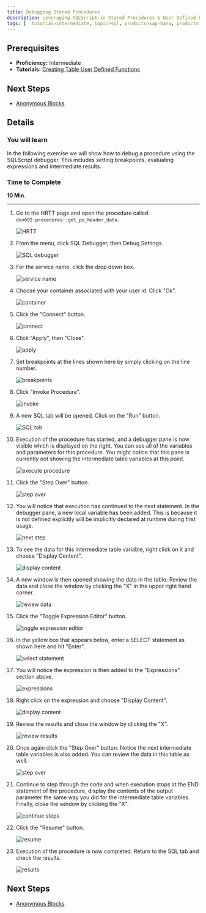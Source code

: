 ```yaml
---
title: Debugging Stored Procedures
description: Leveraging SQLScript in Stored Procedures & User Defined Functions
tags: [  tutorial>intermediate, topic>sql, products>sap-hana, products>sap-hana,-express-edition ]
---
```

## Prerequisites  
 - **Proficiency:** Intermediate
 - **Tutorials:** [Creating Table User Defined Functions](http://go.sap.com/developer/tutorials/xsa-sqlscript-table-user.html)

## Next Steps
 - [Anonymous Blocks](http://go.sap.com/developer/tutorials/xsa-sqlscript-anonymous.html)

## Details
### You will learn  
In the following exercise we will show how to debug a procedure using the SQLScript debugger. This includes setting breakpoints, evaluating expressions and intermediate results.

### Time to Complete
**10 Min**.

---

1. Go to the HRTT page and open the procedure called `dev602.procedures::get_po_header_data`. 

    ![HRTT](1.png)

2. From the menu, click SQL Debugger, then Debug Settings.

    ![SQL debugger](2.png)

3. For the service name, click the drop down box.

    ![service name](3.png)

4. Choose your container associated with your user id.  Click "Ok".

    ![container](4.png)

5. Click the "Connect" button.

    ![connect](5.png)

6. Click "Apply", then "Close".

    ![apply](6.png)

7. Set breakpoints at the lines shown here by simply clicking on the line number.

    ![breakpoints](7.png)

8. Click "Invoke Procedure".

    ![invoke](8.png)

9. A new SQL tab will be opened.  Click on the "Run" button.

    ![SQL tab](9.png)

10. Execution of the procedure has started, and a debugger pane is now visible which is displayed on the right. You can see all of the variables and parameters for this procedure.  You might notice that this pane is currently not showing the intermediate table variables at this point.

    ![execute procedure](10.png)

11. Click the "Step Over" button.

    ![step over](11.png)

12. You will notice that execution has continued to the next statement. In the debugger pane, a new local variable has been added. This is because it is not defined explicitly will be implicitly declared at runtime during first usage.

    ![next step](12.png)

13. To see the data for this intermediate table variable, right click on it and choose "Display Content".

    ![display content](13.png)

14. A new window is then opened showing the data in the table. Review the data and close the window by clicking the "X" in the upper right hand corner.

    ![review data](14.png)

15. Click the "Toggle Expression Editor" button.

    ![toggle expression editor](15.png)

16. In the yellow box that appears below, enter a SELECT statement as shown here and hit "Enter".

    ![select statement](16.png)

17. You will notice the expression is then added to the "Expressions" section above.

    ![expressions](17.png)

18. Right click on the expression and choose "Display Content".

    ![display content](18.png)

19. Review the results and close the window by clicking the "X".

    ![review results](19.png)

20. Once again click the "Step Over" button. Notice the next intermediate table variables is also added.  You can review the data in this table as well.

    ![step over](20.png)

21. Continue to step through the code and when execution stops at the END statement of the procedure, display the contents of the output parameter the same way you did for the intermediate table variables. Finally, close the window by clicking the "X".

    ![continue steps](21.png)

22. Click the "Resume" button.

    ![resume](22.png)

23. Execution of the procedure is now completed. Return to the SQL tab and check the results.

    ![results](23.png)

## Next Steps
 - [Anonymous Blocks](http://go.sap.com/developer/tutorials/xsa-sqlscript-anonymous.html)
